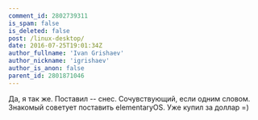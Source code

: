```yaml
---
comment_id: 2802739311
is_spam: false
is_deleted: false
post: /linux-desktop/
date: 2016-07-25T19:01:34Z
author_fullname: 'Ivan Grishaev'
author_nickname: 'igrishaev'
author_is_anon: false
parent_id: 2801871046
---
```


<p>Да, я так же. Поставил -- снес. Сочувствующий, если одним словом. Знакомый советует поставить elementaryOS. Уже купил за доллар =)</p>
